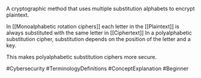 A cryptographic method that uses multiple substitution alphabets to encrypt plaintext.

In [[Monoalphabetic rotation ciphers]] each letter in the [[Plaintext]] is always substituted with the same letter in [[Ciphertext]]
In a polyalphabetic substitution cipher, substitution depends on the position of the letter and a key.

This makes polyalphabetic substitution ciphers more secure.

#Cybersecurity #TerminologyDefinitions #ConceptExplanation #Beginner

